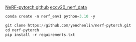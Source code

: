 [NeRF-pytorch github](https://github.com/yenchenlin/nerf-pytorch)
[eccv20_nerf_data](https://cseweb.ucsd.edu/~viscomp/projects/LF/papers/ECCV20/nerf/)

```python
conda create -n nerf_env1 python=3.10 -y

git clone https://github.com/yenchenlin/nerf-pytorch.git
cd nerf-pytorch
pip install -r requirements.txt

```